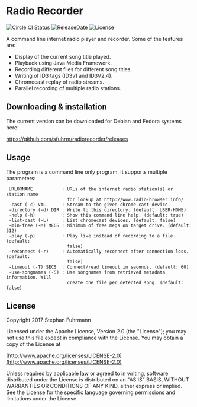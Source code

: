 Radio Recorder
===================
[![Circle CI Status](https://img.shields.io/circleci/build/github/sfuhrm/radiorecorder?style=plastic)](https://app.circleci.com/pipelines/github/sfuhrm/radiorecorder)
[![ReleaseDate](https://img.shields.io/github/release-date/sfuhrm/radiorecorder)](https://github.com/sfuhrm/radiorecorder/releases)
[![License](https://img.shields.io/badge/License-Apache%202.0-blue.svg)](https://opensource.org/licenses/Apache-2.0)

A command line internet radio player and recorder.
Some of the features are:
* Display of the current song title played.
* Playback using Java Media Framework.
* Recording different files for different song titles.
* Writing of ID3 tags (ID3v1 and ID3V2.4).
* Chromecast replay of radio streams.
* Parallel recording of multiple radio stations.

## Downloading & installation

The current version can be downloaded for Debian and Fedora systems here:

https://github.com/sfuhrm/radiorecorder/releases

## Usage

The program is a command line only program. It supports multiple parameters:

     URLORNAME           : URLs of the internet radio station(s) or station name
                           for lookup at http://www.radio-browser.info/
     -cast (-c) VAL      : Stream to the given chrome cast device.
     -directory (-d) DIR : Write to this directory. (default: USER-HOME)
     -help (-h)          : Show this command line help. (default: true)
     -list-cast (-L)     : List chromecast devices. (default: false)
     -min-free (-M) MEGS : Minimum of free megs on target drive. (default: 512)
     -play (-p)          : Play live instead of recording to a file. (default:
                           false)
     -reconnect (-r)     : Automatically reconnect after connection loss. (default:
                           false)
     -timeout (-T) SECS  : Connect/read timeout in seconds. (default: 60)
     -use-songnames (-S) : Use songnames from retrieved metadata information. Will
                           create one file per detected song. (default: false)


## License

Copyright 2017 Stephan Fuhrmann

Licensed under the Apache License, Version 2.0 (the "License");
you may not use this file except in compliance with the License.
You may obtain a copy of the License at

   [http://www.apache.org/licenses/LICENSE-2.0](http://www.apache.org/licenses/LICENSE-2.0)

Unless required by applicable law or agreed to in writing, software
distributed under the License is distributed on an "AS IS" BASIS,
WITHOUT WARRANTIES OR CONDITIONS OF ANY KIND, either express or implied.
See the License for the specific language governing permissions and
limitations under the License. 
